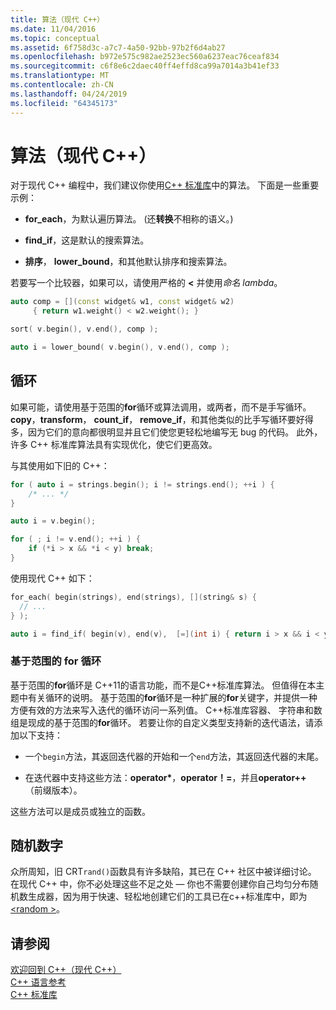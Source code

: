 ```yaml
---
title: 算法（现代 C++）
ms.date: 11/04/2016
ms.topic: conceptual
ms.assetid: 6f758d3c-a7c7-4a50-92bb-97b2f6d4ab27
ms.openlocfilehash: b972e575c982ae2523ec560a6237eac76ceaf834
ms.sourcegitcommit: c6f8e6c2daec40ff4effd8ca99a7014a3b41ef33
ms.translationtype: MT
ms.contentlocale: zh-CN
ms.lasthandoff: 04/24/2019
ms.locfileid: "64345173"
---
```

# <a name="algorithms-modern-c"></a>算法（现代 C++）

对于现代 C++ 编程中，我们建议你使用[C++ 标准库](../standard-library/cpp-standard-library-reference.md)中的算法。 下面是一些重要示例：

- **for_each**，为默认遍历算法。 (还**转换**不相称的语义。)

- **find_if**，这是默认的搜索算法。

- **排序**， **lower_bound**，和其他默认排序和搜索算法。

若要写一个比较器，如果可以，请使用严格的 **<** 并使用*命名 lambda*。

```cpp
auto comp = [](const widget& w1, const widget& w2)
     { return w1.weight() < w2.weight(); }

sort( v.begin(), v.end(), comp );

auto i = lower_bound( v.begin(), v.end(), comp );
```

## <a name="loops"></a>循环

如果可能，请使用基于范围的**for**循环或算法调用，或两者，而不是手写循环。 **copy**，**transform**， **count_if**， **remove_if**，和其他类似的比手写循环要好得多，因为它们的意向都很明显并且它们使您更轻松地编写无 bug 的代码。 此外，许多 C++ 标准库算法具有实现优化，使它们更高效。

与其使用如下旧的 C++：

```cpp
for ( auto i = strings.begin(); i != strings.end(); ++i ) {
    /* ... */
}

auto i = v.begin();

for ( ; i != v.end(); ++i ) {
    if (*i > x && *i < y) break;
}
```

使用现代 C++ 如下：

```cpp
for_each( begin(strings), end(strings), [](string& s) {
  // ...
} );

auto i = find_if( begin(v), end(v),  [=](int i) { return i > x && i < y; } );
```

### <a name="range-based-for-loops"></a>基于范围的 for 循环

基于范围的**for**循环是 C++11的语言功能，而不是C++标准库算法。 但值得在本主题中有关循环的说明。 基于范围的**for**循环是一种扩展的**for**关键字，并提供一种方便有效的方法来写入迭代的循环访问一系列值。 C++标准库容器、 字符串和数组是现成的基于范围的**for**循环。 若要让你的自定义类型支持新的迭代语法，请添加以下支持：

- 一个`begin`方法，其返回迭代器的开始和一个`end`方法，其返回迭代器的末尾。

- 在迭代器中支持这些方法：**operator**<strong>\*</strong>，**operator！=**，并且**operator++** （前缀版本）。

这些方法可以是成员或独立的函数。

## <a name="random-numbers"></a>随机数字

众所周知，旧 CRT`rand()`函数具有许多缺陷，其已在 C++ 社区中被详细讨论。 在现代 C++ 中，你不必处理这些不足之处 — 你也不需要创建你自己均匀分布随机数生成器，因为用于快速、轻松地创建它们的工具已在c++标准库中，即为[\<random >](../standard-library/random.md)。

## <a name="see-also"></a>请参阅

[欢迎回到 C++（现代 C++）](../cpp/welcome-back-to-cpp-modern-cpp.md)<br/>
[C++ 语言参考](../cpp/cpp-language-reference.md)<br/>
[C++ 标准库](../standard-library/cpp-standard-library-reference.md)<br/>
